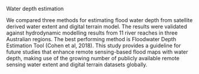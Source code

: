 Water depth estimation

We compared three methods for estimating flood water depth from satellite derived water extent and digital terrain model. The results were validated against hydrodynamic modelling results from 11 river reaches in three Australian regions. The best performing method is Floodwater Depth Estimation Tool (Cohen et al, 2018). This study provides a guideline for future studies that enhance remote sensing-based flood maps with water depth, making use of the growing number of publicly available remote sensing water extent and digital terrain datasets globally. 
